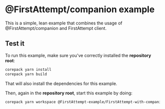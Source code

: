 # @FirstAttempt/companion example

This is a simple, lean example that combines the usage of @FirstAttempt/companion and FirstAttempt client.

## Test it

To run this example, make sure you've correctly installed the **repository root**:

```bash
corepack yarn install
corepack yarn build
```

That will also install the dependencies for this example.

Then, again in the **repository root**, start this example by doing:

```bash
corepack yarn workspace @FirstAttempt-example/FirstAttempt-with-companion start
```
